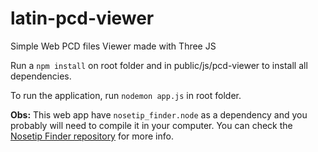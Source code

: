 # latin-pcd-viewer
Simple Web PCD files Viewer made with Three JS

Run a `npm install` on root folder and in public/js/pcd-viewer to install all dependencies.

To run the application, run `nodemon app.js` in root folder.

**Obs:** This web app have `nosetip_finder.node` as a dependency and you probably will need to compile it in your computer. You can check the [Nosetip Finder repository](https://github.com/MarcusVLMA/nosetip_finder/) for more info.
